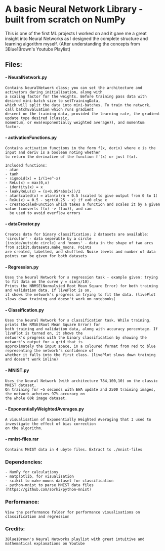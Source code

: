 # A basic Neural Network Library - built from scratch on NumPy

This is one of the first ML projects I worked on and it gave me a great insight into Neural Networks as I designed the complete structure and learning algorithm myself. (After understanding the concepts from 3Blue1Brown's Youtube Playlist)

## Files:
#### - NeuralNetwork.py
    Contains NeuralNetwork class; you can set the architecture and activators during initialisation, along with
    a scaling factor for the weights. Before training pass data with desired mini-batch size to setTrainingData,
    which will split the data into mini-batches. To train the network, call batchEvaluation which runs gradient
    descent on the training data, provided the learning rate, the gradient update type desired (classic,
    momentum, or ewa(exponentially weighted average)), and momentum factor.
    
#### - activationFunctions.py
    Contains activation functions in the form f(x, deriv) where x is the input and deriv is a boolean noting whether
    to return the derivative of the function f'(x) or just f(x).  
      
    Included functions:  
    - atan  
    - tanh  
    - sigmoid(x) = 1/(1+e^-x)  
    - ReLu(x) = max(0,x)  
    - identity(x) = x  
    - leakyReLu(x) = (x+0.95*abs(x))/2  
    - atanScaled(x) = atan(x)/π + 0.5 (scaled to give output from 0 to 1)  
    - ReXu(x) = 0.5 - sqrt(0.25 - x) if x<0 else x
    - createScaledFunction which takes a function and scales it by a given value (converts f(x) -> f(ax)), and can  
      be used to avoid overflow errors

#### - dataCreator.py
    Creates data for binary classification; 2 datasets are available: 'circular' - data seperable by a circle
    (inside/outside circle) and 'moons' - data in the shape of two arcs from scikit.datasets.make_moons. Points
    are created, labelled, and shuffled. Noise levels and number of data points can be given for both datasets

#### - Regression.py
    Uses the Neural Network for a regression task - example given: trying to fit data on the curve y = sin(x/10).
    Prints the NRMSE(Normalsied Root Mean Square Error) for both training and validation data. If livePlot is on,
    it shows the network's progress in trying to fit the data. (livePlot slows down training and doesn't work on notebooks)

#### - Classification.py  
    Uses the Neural Network for a classification task. While training, prints the RMSE(Root Mean Square Error) for
    both training and validation data, along with accuracy percentage. If livePlot is turned on, it shows the
    network's progress with the binary classification by showing the network's output for a grid that is
    approximately the input space, in a coloured format from red to blue representing the network's confidence of
    whether it falls into the first class. (livePlot slows down training and doesn't work inline)

#### - MNIST.py 
    Uses the Neural Network (with architecture 784,100,10) on the classic MNIST dataset.
    On training for ~5 seconds with EWA update and 2500 training images, the network acheives 97% accuracy on
    the whole 60k image dataset.

#### - ExponentiallyWeightedAverages.py
    A visualisation of Exponentially Weighted Averaging that I used to investigate the effect of bias correction
    on the algorithm.

#### - mnist-files.rar
    Contains MNIST data in 4 ubyte files. Extract to ./mnist-files
    
### Dependencies:
    - NumPy for calculations
    - matplotlib, for visualisation
    - scikit to make moons dataset for classification
    - python-mnist to parse MNIST data files (https://github.com/sorki/python-mnist)
    
### Performance:
    View the performance folder for performance visualisations on classification and regression 

### Credits:
    3Blue1Brown's Neural Networks playlist with great intuitive and mathematical explanations on Youtube
